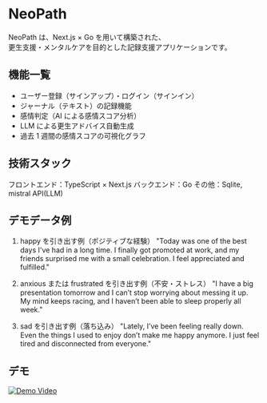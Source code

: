 # NeoPath
NeoPath は、Next.js × Go を用いて構築された、  
更生支援・メンタルケアを目的とした記録支援アプリケーションです。

## 機能一覧
- ユーザー登録（サインアップ）・ログイン（サインイン）
- ジャーナル（テキスト）の記録機能
- 感情判定（AI による感情スコア分析）
- LLM による更生アドバイス自動生成
- 過去 1 週間の感情スコアの可視化グラフ

## 技術スタック
フロントエンド：TypeScript × Next.js
バックエンド：Go
その他：Sqlite, mistral API(LLM)

## デモデータ例
1. happy を引き出す例（ポジティブな経験）
"Today was one of the best days I've had in a long time. I finally got promoted at work, and my friends surprised me with a small celebration. I feel appreciated and fulfilled."

2. anxious または frustrated を引き出す例（不安・ストレス）
"I have a big presentation tomorrow and I can’t stop worrying about messing it up. My mind keeps racing, and I haven’t been able to sleep properly all week."

3. sad を引き出す例（落ち込み）
"Lately, I’ve been feeling really down. Even the things I used to enjoy don’t make me happy anymore. I just feel tired and disconnected from everyone."

## デモ
[![Demo Video](https://img.youtube.com/vi/aJyJwGtNRt8/hqdefault.jpg)](https://www.youtube.com/watch?v=aJyJwGtNRt8)
